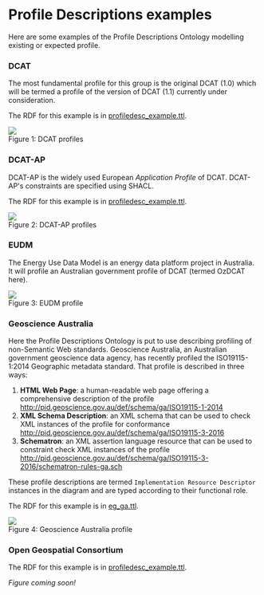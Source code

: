 # Profile Descriptions examples
Here are some examples of the Profile Descriptions Ontology modelling existing or expected profile.

### DCAT
The most fundamental profile for this group is the original DCAT (1.0) which will be termed a profile of the version of DCAT (1.1) currently under consideration.

The RDF for this example is in [profiledesc_example.ttl](profiledesc_example.ttl).

![](https://github.com/w3c/dxwg/raw/profiledesc/profiledesc/examples/eg_dcat.png)  
Figure 1: DCAT profiles

### DCAT-AP
DCAT-AP is the widely used European *Application Profile* of DCAT. DCAT-AP's constraints are specified using SHACL.

The RDF for this example is in [profiledesc_example.ttl](profiledesc_example.ttl).

![](https://github.com/w3c/dxwg/raw/profiledesc/profiledesc/examples/eg_dcat-ap.png)  
Figure 2: DCAT-AP profiles

### EUDM
The Energy Use Data Model is an energy data platform project in Australia. It will profile an Australian government profile of DCAT (termed OzDCAT here).

![](https://github.com/w3c/dxwg/raw/profiledesc/profiledesc/examples/eg_EUDM.png)  
Figure 3: EUDM profile

### Geoscience Australia
Here the Profile Descriptions Ontology is put to use describing profiling of non-Semantic Web standards. Geoscience Australia, an Australian government geoscience data agency, has recently profiled the ISO19115-1:2014 Geographic metadata standard. That profile is described in three ways:

1. **HTML Web Page**: a human-readable web page offering a comprehensive description of the profile <http://pid.geoscience.gov.au/def/schema/ga/ISO19115-1-2014>
2. **XML Schema Description**: an XML schema that can be used to check XML instances of the profile for conformance <http://pid.geoscience.gov.au/def/schema/ga/ISO19115-3-2016>
3. **Schematron**: an XML assertion language resource that can be used to constraint check XML instances of the profile <http://pid.geoscience.gov.au/def/schema/ga/ISO19115-3-2016/schematron-rules-ga.sch>

These profile descriptions are termed `Implementation Resource Descriptor` instances in the diagram and are typed according to their functional role.

The RDF for this example is in [eg_ga.ttl](eg_ga.ttl).

![](https://github.com/w3c/dxwg/raw/profiledesc/profiledesc/examples/eg_ga.png)  
Figure 4: Geoscience Australia profile

### Open Geospatial Consortium

The RDF for this example is in [profiledesc_example.ttl](profiledesc_example.ttl).

*Figure coming soon!*
